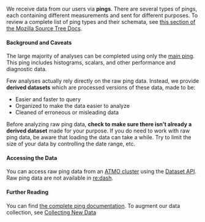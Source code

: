 We receive data from our users via **pings**.
There are several types of pings,
each containing different measurements and sent for different purposes.
To review a complete list of ping types and their schemata, see 
[this section of the Mozilla Source Tree Docs](http://gecko.readthedocs.io/en/latest/toolkit/components/telemetry/telemetry/data/index.html).

#### Background and Caveats

The large majority of analyses can be completed using only the
[main ping](http://gecko.readthedocs.io/en/latest/toolkit/components/telemetry/telemetry/data/main-ping.html).
This ping includes histograms, scalars, and other performance and diagnostic data.

Few analyses actually rely directly on the raw ping data.
Instead, we provide **derived datasets** which are processed versions of these data,
made to be:
* Easier and faster to query
* Organized to make the data easier to analyze
* Cleaned of erroneous or misleading data

Before analyzing raw ping data,
**check to make sure there isn't already a derived dataset** made for your purpose.
If you do need to work with raw ping data, be aware that loading the data can take a while.
Try to limit the size of your data by controlling the date range, etc.

#### Accessing the Data

You can access raw ping data from an 
[ATMO cluster](https://analysis.telemetry.mozilla.org/) using the 
[Dataset API](https://python-moztelemetry.readthedocs.io/en/stable/api.html#module-moztelemetry.dataset).
Raw ping data are not available in [re:dash](https://sql.telemetry.mozilla.org/).

#### Further Reading

You can find [the complete ping documentation](http://gecko.readthedocs.io/en/latest/toolkit/components/telemetry/telemetry/data/index.html).
To augment our data collection, see
[Collecting New Data](https://developer.mozilla.org/en-US/docs/Mozilla/Performance/Adding_a_new_Telemetry_probe)
